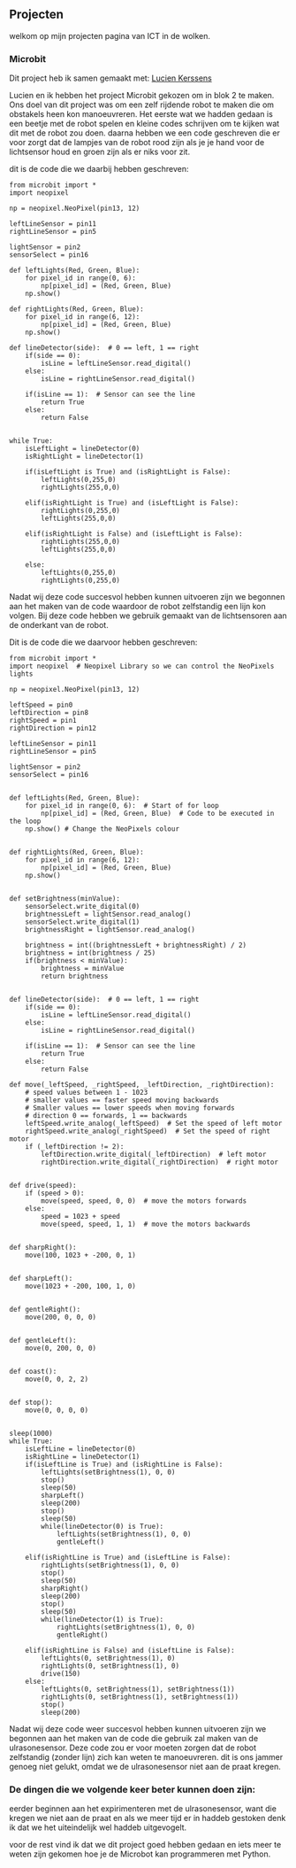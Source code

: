 ## Projecten

welkom op mijn projecten pagina van ICT in de wolken.

### Microbit

Dit project heb ik samen gemaakt met: [Lucien Kerssens](https://lucienpemberton.github.io/ICT/)

Lucien en ik hebben het project Microbit gekozen om in blok 2 te maken.
Ons doel van dit project was om een zelf rijdende robot te maken die om obstakels heen kon manoeuvreren. 
Het eerste wat we hadden gedaan is een beetje met de robot spelen en kleine codes schrijven om te kijken wat dit met de robot zou doen.
daarna hebben we een code geschreven die er voor zorgt dat de lampjes van de robot rood zijn als je je hand voor de lichtsensor houd en groen zijn als er niks voor zit.

dit is de code die we daarbij hebben geschreven:
```
from microbit import *
import neopixel

np = neopixel.NeoPixel(pin13, 12)

leftLineSensor = pin11
rightLineSensor = pin5

lightSensor = pin2
sensorSelect = pin16

def leftLights(Red, Green, Blue):
    for pixel_id in range(0, 6):
        np[pixel_id] = (Red, Green, Blue)
    np.show()

def rightLights(Red, Green, Blue):
    for pixel_id in range(6, 12):
        np[pixel_id] = (Red, Green, Blue)
    np.show()

def lineDetector(side):  # 0 == left, 1 == right
    if(side == 0):
        isLine = leftLineSensor.read_digital()
    else:
        isLine = rightLineSensor.read_digital()

    if(isLine == 1):  # Sensor can see the line
        return True
    else:
        return False
        
        
while True:
    isLeftLight = lineDetector(0)
    isRightLight = lineDetector(1)
    
    if(isLeftLight is True) and (isRightLight is False):
        leftLights(0,255,0)
        rightLights(255,0,0)

    elif(isRightLight is True) and (isLeftLight is False):
        rightLights(0,255,0)
        leftLights(255,0,0)

    elif(isRightLight is False) and (isLeftLight is False):
        rightLights(255,0,0)
        leftLights(255,0,0)
        
    else:
        leftLights(0,255,0)
        rightLights(0,255,0)
   ```
   
Nadat wij deze code succesvol hebben kunnen uitvoeren zijn we begonnen aan het maken van de code waardoor de robot zelfstandig een lijn kon volgen. Bij deze code hebben we gebruik gemaakt van de lichtsensoren aan de onderkant van de robot.

Dit is de code die we daarvoor hebben geschreven:
```
from microbit import *
import neopixel  # Neopixel Library so we can control the NeoPixels lights

np = neopixel.NeoPixel(pin13, 12)

leftSpeed = pin0
leftDirection = pin8
rightSpeed = pin1
rightDirection = pin12

leftLineSensor = pin11
rightLineSensor = pin5

lightSensor = pin2
sensorSelect = pin16


def leftLights(Red, Green, Blue):
    for pixel_id in range(0, 6):  # Start of for loop
        np[pixel_id] = (Red, Green, Blue)  # Code to be executed in the loop
    np.show() # Change the NeoPixels colour


def rightLights(Red, Green, Blue):
    for pixel_id in range(6, 12):
        np[pixel_id] = (Red, Green, Blue)
    np.show()


def setBrightness(minValue):
    sensorSelect.write_digital(0)
    brightnessLeft = lightSensor.read_analog()
    sensorSelect.write_digital(1)
    brightnessRight = lightSensor.read_analog()

    brightness = int((brightnessLeft + brightnessRight) / 2)
    brightness = int(brightness / 25)
    if(brightness < minValue):
        brightness = minValue
        return brightness


def lineDetector(side):  # 0 == left, 1 == right
    if(side == 0):
        isLine = leftLineSensor.read_digital()
    else:
        isLine = rightLineSensor.read_digital()

    if(isLine == 1):  # Sensor can see the line
        return True
    else:
        return False

def move(_leftSpeed, _rightSpeed, _leftDirection, _rightDirection):
    # speed values between 1 - 1023
    # smaller values == faster speed moving backwards
    # Smaller values == lower speeds when moving forwards
    # direction 0 == forwards, 1 == backwards
    leftSpeed.write_analog(_leftSpeed)  # Set the speed of left motor
    rightSpeed.write_analog(_rightSpeed)  # Set the speed of right motor
    if (_leftDirection != 2):
        leftDirection.write_digital(_leftDirection)  # left motor
        rightDirection.write_digital(_rightDirection)  # right motor


def drive(speed):
    if (speed > 0):
        move(speed, speed, 0, 0)  # move the motors forwards
    else:
        speed = 1023 + speed
        move(speed, speed, 1, 1)  # move the motors backwards


def sharpRight():
    move(100, 1023 + -200, 0, 1)


def sharpLeft():
    move(1023 + -200, 100, 1, 0)


def gentleRight():
    move(200, 0, 0, 0)


def gentleLeft():
    move(0, 200, 0, 0)


def coast():
    move(0, 0, 2, 2)


def stop():
    move(0, 0, 0, 0)


sleep(1000)
while True:
    isLeftLine = lineDetector(0)
    isRightLine = lineDetector(1)
    if(isLeftLine is True) and (isRightLine is False):
        leftLights(setBrightness(1), 0, 0)
        stop()
        sleep(50)
        sharpLeft()
        sleep(200)
        stop()
        sleep(50)
        while(lineDetector(0) is True):
            leftLights(setBrightness(1), 0, 0)
            gentleLeft()

    elif(isRightLine is True) and (isLeftLine is False):
        rightLights(setBrightness(1), 0, 0)
        stop()
        sleep(50)
        sharpRight()
        sleep(200)
        stop()
        sleep(50)
        while(lineDetector(1) is True):
            rightLights(setBrightness(1), 0, 0)
            gentleRight()

    elif(isRightLine is False) and (isLeftLine is False):
        leftLights(0, setBrightness(1), 0)
        rightLights(0, setBrightness(1), 0)
        drive(150)
    else:
        leftLights(0, setBrightness(1), setBrightness(1))
        rightLights(0, setBrightness(1), setBrightness(1))
        stop()
        sleep(200)
```
Nadat wij deze code weer succesvol hebben kunnen uitvoeren zijn we begonnen aan het maken van de code die gebruik zal maken van de ulrasonesensor. Deze code zou er voor moeten zorgen dat de robot zelfstandig (zonder lijn) zich kan weten te manoeuvreren. dit is ons jammer genoeg niet gelukt, omdat we de ulrasonesensor niet aan de praat kregen.

### De dingen die we volgende keer beter kunnen doen zijn:

eerder beginnen aan het expirimenteren met de ulrasonesensor, want die kregen we niet aan de praat en als we meer tijd er in haddeb gestoken denk ik dat we het uiteindelijk wel haddeb uitgevogelt.

voor de rest vind ik dat we dit project goed hebben gedaan en iets meer te weten zijn gekomen hoe je de Microbot kan programmeren met Python.
